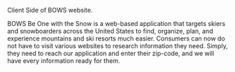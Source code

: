 Client Side of BOWS website. 

BOWS
Be One with the Snow is a web-based application that targets skiers and snowboarders across the United States to find, organize, plan, and experience mountains and ski resorts much easier. Consumers can now do not have to visit various websites to research information they need. Simply, they need to reach our application and enter their zip-code, and we will have every information ready for them.